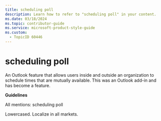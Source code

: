 ```yaml
---
title: scheduling poll
description: Learn how to refer to "scheduling poll" in your content.
ms.date: 03/18/2024
ms.topic: contributor-guide
ms.service: microsoft-product-style-guide
ms.custom:
  - TopicID 60446
---
```



# scheduling poll

An Outlook feature that allows users inside and outside an organization to schedule times that are mutually available. This was an Outlook add-in and has become a feature.

**Guidelines**

All mentions: scheduling poll

Lowercased. Localize in all markets.  

  